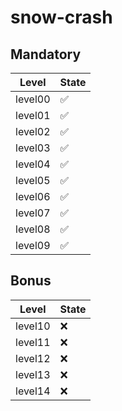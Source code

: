 # snow-crash

## Mandatory

| Level   | State |
| --------| -- |
| level00 | ✅ |
| level01 | ✅ |
| level02 | ✅ |
| level03 | ✅ |
| level04 | ✅ |
| level05 | ✅ |
| level06 | ✅ |
| level07 | ✅ |
| level08 | ✅ |
| level09 | ✅ |

## Bonus

| Level   | State |
| --------| -- |
| level10 | ❌ |
| level11 | ❌ |
| level12 | ❌ |
| level13 | ❌ |
| level14 | ❌ |
